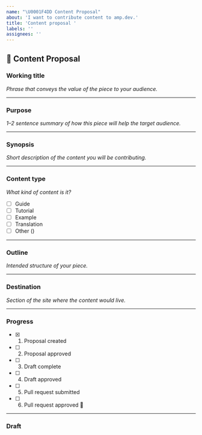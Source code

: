 ```yaml
---
name: "\U0001F4DD Content Proposal"
about: 'I want to contribute content to amp.dev.'
title: 'Content proposal '
labels: ''
assignees: ''
---
```


<!--
Thank you for wanting to contribute content to amp.dev.

Please replace the ✍️ HTML comments with your clear and concise responses.
-->

## 📝 Content Proposal

### Working title

*Phrase that conveys the value of the piece to your audience.*

<!-- For example: "Use Semantic HTML for Easy Keyboard Wins" -->

<!-- ✍️ -->

---

### Purpose

*1–2 sentence summary of how this piece will help the target audience.*

<!-- ✍️ -->

---

### Synopsis

*Short description of the content you will be contributing.*

<!-- ✍️ -->

---

### Content type

*What kind of content is it?*

<!-- ✍️ Use an [X] to mark your selection below. -->

* [ ] Guide
* [ ] Tutorial
* [ ] Example
* [ ] Translation
* [ ] Other (<!-- ✍️ Please specify if chosen -->)

---

### Outline

*Intended structure of your piece.*

<!-- The outline should have enough detail so that reviewers can understand. -->

<!-- ✍️ -->

---

### Destination

*Section of the site where the content would live.*

<!--
For example:

Documentation > Guides & Tutorials > _____
Examples > Introduction > _____
-->

<!-- ✍️ -->

---

### Progress

<!-- ✍️  Use an [X] to mark your selection(s) below. -->

* [X] 1. Proposal created
* [ ] 2. Proposal approved
* [ ] 3. Draft complete
* [ ] 4. Draft approved
* [ ] 5. Pull request submitted
* [ ] 6. Pull request approved 🎉

---

### Draft

<!--
Write your draft here once the AMP team has approved your content proposal.

A member of the AMP team will assign the ticket to themselves and work as your
reviewer through the remaining steps. Thanks for contributing to AMP!

To make the draft easy to migrate to the site, consider composing in Markdown.
-->

<!-- ✍️ -->
